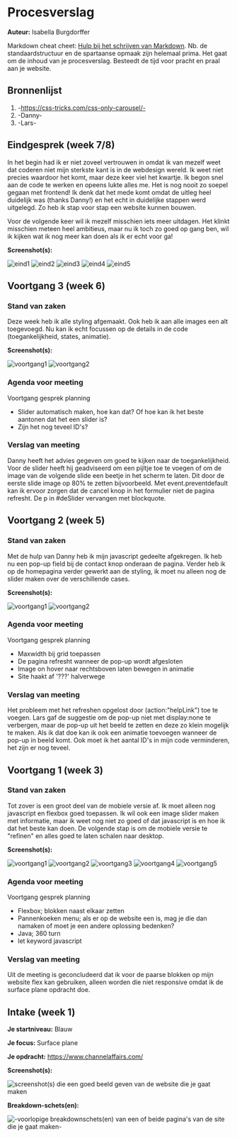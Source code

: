 # Procesverslag
**Auteur:** Isabella Burgdorffer

Markdown cheat cheet: [Hulp bij het schrijven van Markdown](https://github.com/adam-p/markdown-here/wiki/Markdown-Cheatsheet). Nb. de standaardstructuur en de spartaanse opmaak zijn helemaal prima. Het gaat om de inhoud van je procesverslag. Besteedt de tijd voor pracht en praal aan je website.



## Bronnenlijst
1. -https://css-tricks.com/css-only-carousel/-
2. -Danny-
3. -Lars-



## Eindgesprek (week 7/8)

In het begin had ik er niet zoveel vertrouwen in omdat ik van mezelf weet dat coderen niet mijn sterkste kant is in de webdesign wereld. Ik weet niet precies waardoor het komt, maar deze keer viel het kwartje. Ik begon snel aan de code te werken en opeens lukte alles me. Het is nog nooit zo soepel gegaan met frontend! Ik denk dat het mede komt omdat de uitleg heel duidelijk was (thanks Danny!) en het echt in duidelijke stappen werd uitgelegd. Zo heb ik stap voor stap een website kunnen bouwen.

Voor de volgende keer wil ik mezelf misschien iets meer uitdagen. Het klinkt misschien meteen heel ambitieus, maar nu ik toch zo goed op gang ben, wil ik kijken wat ik nog meer kan doen als ik er echt voor ga! 

**Screenshot(s):**

![eind1](images/eind_1.jpg)
![eind2](images/eind_2.jpg)
![eind3](images/eind_3.jpg)
![eind4](images/eind_4.jpg)
![eind5](images/eind_5.jpg)



## Voortgang 3 (week 6)

### Stand van zaken

Deze week heb ik alle styling afgemaakt. Ook heb ik aan alle images een alt toegevoegd. Nu kan ik echt focussen op de details in de code (toegankelijkheid, states, animatie).

**Screenshot(s):**

![voortgang1](images/voortgang3_1.jpg)
![voortgang2](images/voortgang3_2.jpg)

### Agenda voor meeting

Voortgang gesprek planning
- Slider automatisch maken, hoe kan dat? Of hoe kan ik het beste aantonen dat het een slider is?
- Zijn het nog teveel ID's?

### Verslag van meeting

Danny heeft het advies gegeven om goed te kijken naar de toegankelijkheid. Voor de slider heeft hij geadviseerd om een pijltje toe te voegen of om de image van de volgende slide een beetje in het scherm te laten. Dit door de eerste slide image op 80% te zetten bijvoorbeeld. Met event.preventdefault kan ik ervoor zorgen dat de cancel knop in het formulier niet de pagina refresht. De p in #deSlider vervangen met blockquote.








## Voortgang 2 (week 5)

### Stand van zaken

Met de hulp van Danny heb ik mijn javascript gedeelte afgekregen. Ik heb nu een pop-up field bij de contact knop onderaan de pagina. Verder heb ik op de homepagina verder gewerkt aan de styling, ik moet nu alleen nog de slider maken over de verschillende cases.

**Screenshot(s):**

![voortgang1](images/voortgang2_1.jpg)
![voortgang2](images/voortgang2_2.jpg)

### Agenda voor meeting

Voortgang gesprek planning
- Maxwidth bij grid toepassen
- De pagina refresht wanneer de pop-up wordt afgesloten
- Image on hover naar rechtsboven laten bewegen in animatie
- Site haakt af '???' halverwege

### Verslag van meeting

Het probleem met het refreshen opgelost door (action:"helpLink") toe te voegen. Lars gaf de suggestie om de pop-up niet met display:none te verbergen, maar de pop-up uit het beeld te zetten en deze zo klein mogelijk te maken. Als ik dat doe kan ik ook een animatie toevoegen wanneer de pop-up in beeld komt. Ook moet ik het aantal ID's in mijn code verminderen, het zijn er nog teveel.





## Voortgang 1 (week 3)

### Stand van zaken

Tot zover is een groot deel van de mobiele versie af. Ik moet alleen nog javascript en flexbox goed toepassen. Ik wil ook een image slider maken met informatie, maar ik weet nog niet zo goed of dat javascript is en hoe ik dat het beste kan doen. De volgende stap is om de mobiele versie te "refinen" en alles goed te laten schalen naar desktop.

**Screenshot(s):**

![voortgang1](images/voortgang1_1.jpg)
![voortgang2](images/voortgang1_2.jpg)
![voortgang3](images/voortgang1_3.jpg)
![voortgang4](images/voortgang1_4.jpg)
![voortgang5](images/voortgang1_5.jpg)

### Agenda voor meeting

Voortgang gesprek planning
- Flexbox; blokken naast elkaar zetten
- Pannenkoeken menu; als er op de website een is, mag je die dan namaken of moet je een andere oplossing bedenken?
- Java; 360 turn
- let keyword javascript

### Verslag van meeting

Uit de meeting is geconcludeerd dat ik voor de paarse blokken op mijn website flex kan gebruiken, alleen worden die niet responsive omdat ik de surface plane opdracht doe. 



## Intake (week 1)

**Je startniveau:** Blauw

**Je focus:** Surface plane

**Je opdracht:** https://www.channelaffairs.com/

**Screenshot(s):**

![screenshot(s) die een goed beeld geven van de website die je gaat maken](images/scherm1.jpg)

**Breakdown-schets(en):**

![-voorlopige breakdownschets(en) van een of beide pagina's van de site die je gaat maken-](images/breakdown.jpg)
